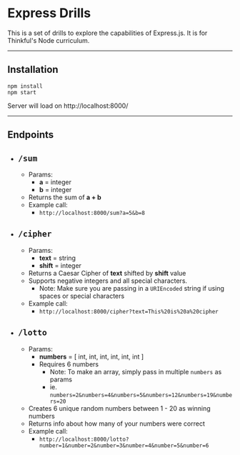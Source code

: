 # Express Drills
This is a set of drills to explore the capabilities of Express.js. It is for Thinkful's Node curriculum.

----------

## Installation

```language
npm install
npm start
```

Server will load on http://localhost:8000/

----------

## Endpoints
- ## `/sum`
    - Params:
      - **a** = integer
      - **b** = integer
     - Returns the sum of **a + b**
     - Example call:
        - `http://localhost:8000/sum?a=5&b=8`
- ## `/cipher`
    - Params:
      - **text** = string
      - **shift** = integer
     - Returns a Caesar Cipher of **text** shifted by **shift** value
     - Supports negative integers and all special characters.
       - Note: Make sure you are passing in a `URIEncoded` string if using spaces or special characters
     - Example call:
        - `http://localhost:8000/cipher?text=This%20is%20a%20cipher`
- ## `/lotto`
    - Params:
      - **numbers** = [ int, int, int, int, int, int ]
      - Requires 6 numbers
        - Note: To make an array, simply pass in multiple `numbers` as params
        - ie. `numbers=2&numbers=4&numbers=5&numbers=12&numbers=19&numbers=20`
     - Creates 6 unique random numbers between 1 - 20 as winning numbers
     - Returns info about how many of your numbers were correct
     - Example call:
        - `http://localhost:8000/lotto?number=1&number=2&number=3&number=4&number=5&number=6`
